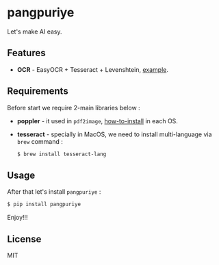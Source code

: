 # **pangpuriye**

Let's make AI easy.

## **Features**

 - **OCR** - EasyOCR + Tesseract + Levenshtein, [example](https://github.com/patharanordev/pangpuriye/blob/main/python/pangpuriye/pangpuriye/example/ocr.ipynb).

## **Requirements**

Before start we require 2-main libraries below :
 - **poppler** - it used in `pdf2image`, [how-to-install](https://pypi.org/project/pdf2image/) in each OS.
 - **tesseract** - specially in MacOS, we need to install multi-language via `brew` command :
  
    ```bash
    $ brew install tesseract-lang
    ```

## **Usage**

After that let's install `pangpuriye` :

```bash
$ pip install pangpuriye
```

Enjoy!!!

## **License**

MIT